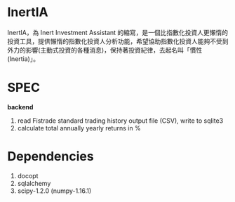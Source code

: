 # InertIA

InertIA，為 Inert Investment Assistant 的縮寫，是一個比指數化投資人更懶惰的投資工具，提供懶惰的指數化投資人分析功能，希望協助指數化投資人能夠不受到外力的影響(主動式投資的各種消息)，保持著投資紀律，去起名叫「慣性 (Inertia)」。

# SPEC
**backend**

1. read Fistrade standard trading history output file (CSV), write to sqlite3
2. calculate total annually yearly returns in %

# Dependencies
1. docopt
2. sqlalchemy
3. scipy-1.2.0 (numpy-1.16.1)